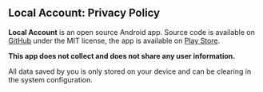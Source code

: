 ## Local Account: Privacy Policy

<b>Local Account</b> is an open source Android app. Source code is available
on [GitHub](https://github.com/tminet/LocalAccount) under the MIT license, the app is available
on [Play Store](https://play.google.com/store/apps/details?id=tmidev.localaccount).

<b>This app does not collect and does not share any user information.</b>

All data saved by you is only stored on your device and can be clearing in the system configuration.

